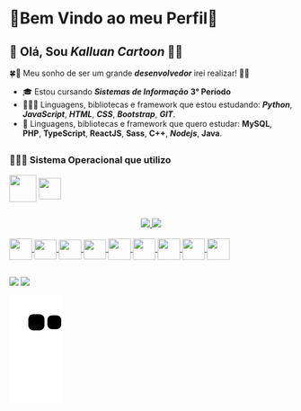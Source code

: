 # 💫Bem Vindo ao meu Perfil💫
## 👋 Olá, Sou **_Kalluan Cartoon_** 👨‍🎓


🍀🤞 Meu sonho de ser um grande **_desenvolvedor_** irei realizar! 🤞🍀 


- 🎓 Estou cursando **_Sistemas de Informação_** **3° Período**
- 👨🏿‍💻 Linguagens, bibliotecas e framework que estou estudando: **_Python_**, **_JavaScript_**, **_HTML_**, **_CSS_**, **_Bootstrap_**, **_GIT_**.
- 📑 Linguagens, bibliotecas e framework que quero estudar: **MySQL**, **PHP**, **TypeScript**, **ReactJS**, **Sass**, **C++**, **_Nodejs_**, **Java**.

##

### 👨🏿‍💻 Sistema Operacional que utilizo
 <div stlyle="display: inline_block">
  <img align="center" height="48" width="48" src="https://cdn.jsdelivr.net/gh/devicons/devicon/icons/linux/linux-original.svg" /> 
  <img align="center" height="38" width="40" src="https://cdn.jsdelivr.net/gh/devicons/devicon/icons/windows8/windows8-original.svg" />
 </div>
  
  ##
  

<div align="center"style="display: inline_block">
  <a href="https://github.com/kalluancartoon">
  <img height="180em" src="https://github-readme-stats.vercel.app/api?username=kalluancartoon&show_icons=true&theme=tokyonight&include_all_commits=true&count_private=true"/>
  <img height="180em" src="https://github-readme-stats.vercel.app/api/top-langs/?username=kalluancartoon&layout=compact&langs_count=7&theme=tokyonight"/>
</div>
<div style="display: inline_block"><br>
  <img align="center" height="38" width="40" src="https://cdn.jsdelivr.net/gh/devicons/devicon/icons/python/python-original.svg" /> 
  <img align="center" height="35" width="40" src="https://cdn.jsdelivr.net/gh/devicons/devicon/icons/javascript/javascript-original.svg" />
  <img align="center" height="35" width="40" src="https://cdn.jsdelivr.net/gh/devicons/devicon/icons/html5/html5-original.svg" />
  <img align="center" height="35" width="40" src="https://cdn.jsdelivr.net/gh/devicons/devicon/icons/css3/css3-original.svg" />
  <img align="center" height="38" width="40" src="https://cdn.jsdelivr.net/gh/devicons/devicon/icons/bootstrap/bootstrap-original.svg" />
  <img align="center" height="38" width="40" src="https://cdn.jsdelivr.net/gh/devicons/devicon/icons/git/git-original.svg" />
  <img align="center" height="38" width="40" src="https://cdn.jsdelivr.net/gh/devicons/devicon/icons/github/github-original-wordmark.svg" />
  <img align="center" height="38" width="40" src="https://cdn.jsdelivr.net/gh/devicons/devicon/icons/nodejs/nodejs-original-wordmark.svg" />
  <img align="center" height="38" width="40" src="https://cdn.jsdelivr.net/gh/devicons/devicon/icons/sass/sass-original.svg" />  
</div>
 
 ##
 
 <div> 
  <a href="https://www.linkedin.com/in/kalluan-c-fiuza-b5a17b221/" target="_blank"><img src="https://img.shields.io/badge/LinkedIn-0077B5?style=for-the-badge&logo=linkedin&logoColor=white target="_blank"></a> 
  <a href="mailto:kalluan21@hotmail.com" target="_blank"><img src="https://img.shields.io/badge/Microsoft_Outlook-0078D4?style=for-the-badge&logo=microsoft-outlook&logoColor=white"_blank"></a>
   
   ![Snake animation](https://github.com/kalluancartoon/kalluancartoon/blob/output/github-contribution-grid-snake.svg)
   
 </div>
